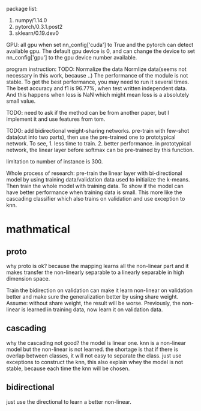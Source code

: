 package list:
 1. numpy/1.14.0
 2. pytorch/0.3.1.post2
 3. sklearn/0.19.dev0

GPU: all gpu when set nn_config['cuda'] to True and the pytorch can detect available gpu. The default gpu device is 0, and
can change the device to set nn_config['gpu'] to the gpu device number available.

program instruction:
TODO: Normalize the data
Normlize data(seems not necessary in this work, because ..)
The performance of the module is not stable. To get the best performance, you may need to run it several times.
The best accuracy and f1 is 96.77%, when test written independent data. And this happens when loss is NaN
which might mean loss is a absolutely small value.

TODO:
need to ask if the method can be from another paper, but I implement it and use features from tom.

TODO:
add bidirectional weight-sharing networks. pre-train with few-shot data(cut into two parts), then use the pre-trained one
to prototypical network.
To see, 1. less time to train. 2. better performance.
in prototypical network, the linear layer before softmax can be pre-trained by this function.

limitation to number of instance is 300.

Whole process of research:
pre-train the linear layer with bi-directional model by using training data/validation data used to initialize the k-means.
Then train the whole model with training data. To show if the model can have better performance when training data is small.
This more like the cascading classifier which also trains on validation and use exception to knn.


# mathmatical
## proto
why proto is ok? because the mapping learns all the non-linear part and it makes transfer the non-linearly separable to a 
linearly separable in high dimension space.

Train the bidirection on validation can make it learn non-linear on validation better and make sure the generalization better
by using share weight. Assume: without share weight, the result will be worse. Previously, the non-linear is learned
in training data, now learn it on validation data.

## cascading
why the cascading not good?
the model is linear one.
knn is a non-linear model but the non-linear is not learned. the shortage is that if there is overlap between classes, it will not easy to
 separate the class. just use exceptions to construct the knn, this also explain whey the model is not stable, because each time 
 the knn will be chosen.
 
## bidirectional
just use the directional to learn a better non-linear.